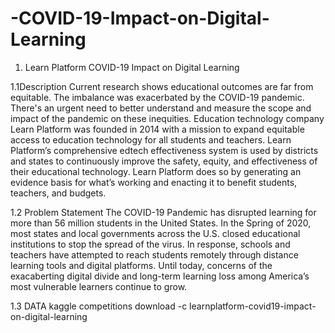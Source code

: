 # -COVID-19-Impact-on-Digital-Learning
1. Learn Platform COVID-19 Impact on Digital Learning

1.1Description
Current research shows educational outcomes are far from equitable. The imbalance was exacerbated by the COVID-19 pandemic. There's an urgent need to better understand and measure the scope and impact of the pandemic on these inequities.
Education technology company Learn Platform was founded in 2014 with a mission to expand equitable access to education technology for all students and teachers. Learn Platform’s comprehensive edtech effectiveness system is used by districts and states to continuously improve the safety, equity, and effectiveness of their educational technology. Learn Platform does so by generating an evidence basis for what’s working and enacting it to benefit students, teachers, and budgets.

1.2 Problem Statement
The COVID-19 Pandemic has disrupted learning for more than 56 million students in the United States. In the Spring of 2020, most states and local governments across the U.S. closed educational institutions to stop the spread of the virus. In response, schools and teachers have attempted to reach students remotely through distance learning tools and digital platforms. Until today, concerns of the exacaberting digital divide and long-term learning loss among America’s most vulnerable learners continue to grow.

1.3 DATA
kaggle competitions download -c learnplatform-covid19-impact-on-digital-learning
